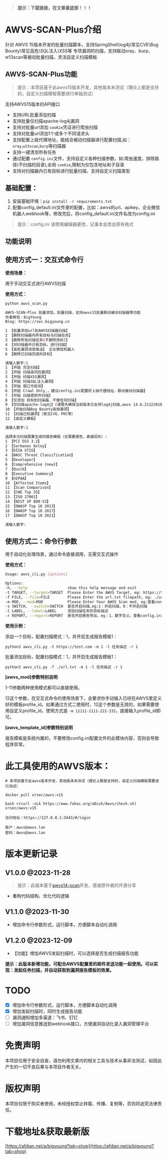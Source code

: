 > **提示：下载链接，在文章最底部！！！**

# AWVS-SCAN-Plus介绍

针对 AWVS 15版本开发的批量扫描脚本，支持SpringShell\log4j\常见CVE\Bug Bounty\常见高危\SQL注入\XSS等
专项漏洞的扫描，支持联动xray、burp、w13scan等被动批量扫描，灵活自定义扫描模板

## AWVS-SCAN-Plus功能

> 提示：本项目基于此awvs15版本开发，其他版本未测试（理论上都是支持的，自定义扫描模板需要进行单独测试）

支持AWVS15版本的API接口

* 支持URL批量添加扫描
* 支持批量仅扫描apache-log4j漏洞
* 支持对批量url添加 `cooKie`凭证进行爬虫扫描
* 支持对批量url添加1个或多个不同请求头
* 支持配置上级代理地址，能结合被动扫描器进行配置扫描,如：`xray`,`w13scan`,`burp`等扫描器
* 支持一键清空所有任务
* 通过配置 `config.ini`文件，支持自定义各种扫描参数，如:爬虫速度，排除路径(不扫描的目录),全局 `cookie`,限制为仅包含地址和子目录
* 支持对扫描器内已有目标进行批量扫描，支持自定义扫描类型

## 基础配置：

1. 安装基础环境：`pip install -r requirements.txt`
2. 配置config_default.ini文件里的配置，比如：awvs的url、apikey、企业微信机器人webhook等，修改完后，将config_default.ini文件名改为config.ini

> 提示：config.ini 请使用编辑器更改，记事本会改会原有格式

## 功能说明

## 使用方式一：交互式命令行

**使用场景：**

用于手动交互式进行AWVS扫描

**使用方式：**

```bash
python awvs_scan.py

AWVS-SCAN-Plus 批量添加，批量扫描，支持awvs15批量联动被动扫描器等功能
作者微信：BigYoung
Blog: https://sec.bigyoung.cn

1 【批量添加url到AWVS扫描器扫描】
2 【删除扫描器内所有目标与扫描任务】
3 【删除所有扫描任务(不删除目标)】
4 【对扫描器中已有目标，进行扫描】
5 【高危漏洞消息推送】 企业微信机器人
6 【删除已扫描完成的目标】

请输入数字:1
1 【开始 完全扫描】
2 【开始 扫描高风险漏洞】
3 【开始 扫描XSS漏洞】
4 【开始 扫描SQL注入漏洞】
5 【开始 弱口令检测】
6 【开始 Crawl Only,，建议config.ini配置好上级代理地址，联动被动扫描器】
7 【开始 扫描意软件扫描】
8 【仅添加 目标到扫描器，不做任何扫描】
9 【仅扫描apache-log4j】(请需先确保当前版本已支持log4j扫描,awvs 14.6.211220100及以上)
10 【开始扫描Bug Bounty高频漏洞】
11 【扫描已知漏洞】（常见CVE，POC等）
12 【自定义模板】

请输入数字:1

选择本次扫描需要生成的报告模板（无需要报告，直接回车）:
1 【PCI DSS 3.2】
2 【Sarbanes Oxley】
3 【DISA STIG】
4 【WASC Threat Classification】
5 【Developer】
6 【Comprehensive (new)】
7 【Quick】
8 【Executive Summary】
9 【HIPAA】
10 【Affected Items】
11 【Scan Comparison】
12 【CWE Top 25】
13 【ISO 27001】
14 【NIST SP 800-53】
15 【OWASP Top 10 2013】
16 【OWASP Top 10 2017】
17 【OWASP Top 10 2021】

请输入数字:
```

## 使用方式二：命令行参数

用于自动化处理场景，通过命令直接调用，无需交互式操作

**使用方式：**

```bash
Usage: awvs_cli.py [options]

Options:
-h, --help                  show this help message and exit
-t TARGET, --target=TARGET  Please Enter the AWVS Target, eg: https://test.com
-f FILE, --file=FILE        Please Enter the url.txt filepath, eg: ./urls.txt
-m MOD, --mod=MOD           Please Enter Your AWVS Scan mod, eg:查看config.ini配置文件[awvs_mod]配置，有注释说明
-s SWITCH, --switch=SWITCH  是否开启扫描,eg:1：开启扫描，0：不开启扫描
-l LABEL, --label=LABEL     添加扫描任务的目标描述
-r REPORT, --report=REPORT  是否开启报告导出，eg：1，数字含义，查看config.ini awvs_template_id配置
```

**使用示例：**

添加一个目标，配置扫描模式：1，并开启生成报告模板1：

`python3 awvs_cli.py -t https://test.com -m 1 -l 任务描述 -r 1`

批量添加目标，配置扫描模式：1，并开启生成报告模板1：

`python3 awvs_cli.py -f ./url.txt -m 1 -l 任务描述 -r 1`

**[awvs_mod]参数特别说明**

1-11参数两种使用模式都可以直接使用。

12这个参数，在交互式命令的使用场景下，会要求你手动输入已经在AWVS里定义好的模板profile_id。如果通过方式二使用时，12这个参数是无效的，如果需要使用自定义profile_id，使用方式是 `-m 11111-1111-222-333`，直接输入profile_id即可。

**[awvs_template_id]参数特别说明**

报告模板是系统内置的，不要修改config.ini配置文件的此模块内容，否则会导致程序异常。

# 此工具使用的AWVS版本：

```
# 本项目基于此awvs版本开发，其他版本未测试（理论上都是支持的，自定义扫描模板需要进行测试）

docker pull xrsec/awvs:v15

bash <(curl -sLk https://www.fahai.org/aDisk/Awvs/check.sh) xrsec/awvs:v15

访问地址：https://127.0.0.1:3443/#/login

账户：awvs@awvs.lan
密码：Awvs@awvs.lan
```

# 版本更新记录

## V1.0.0 @2023-11-28

> 提示：此版本基于[awvs14-scan](https://github.com/test502git/awvs14-scan)开发，感谢原作者的开源分享

* 重构代码结构、优化代码逻辑

## V1.1.0 @2023-11-30

* 增加命令行参数形式，运行脚本，方便脚本自动化调用

## V1.2.0 @2023-12-09

- 【功能】增加AWVS发起扫描时，可以选择是否生成扫描报告功能

**提示：此版本新增功能，可配合AWVS配置里的邮件发送功能一起使用。可以实现：发起任务扫描，并自动获取到漏洞报告模板的效果。** 

# TODO

- [X]  增加命令行参数形式，运行脚本，方便脚本自动化调用
- [X]  增加发起扫描时，同时生成报告功能
- [ ]  漏洞通知增加多渠道：飞书、钉钉
- [ ]  增加漏洞信息推送到webhook接口，方便漏洞自动化录入漏洞管理平台

# 免责声明

本项目仅用于安全自查，请勿利用文章内的相关工具与技术从事非法测试，如因此产生的一切不良后果与本项目作者无关。

# 版权声明

本项目仅限于购买者使用，未经授权禁止转载、传播、复制等，否则将追究法律责任。

# 下载地址&获取最新版

[https://afdian.net/a/bigyoung?tab=shop](https://afdian.net/a/bigyoung?tab=shop)
